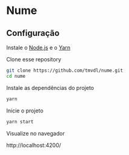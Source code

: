 # Nume

## Configuração

Instale o [Node.js](https://nodejs.org/en/) e o [Yarn](https://yarnpkg.com/)

Clone esse repository

```sh
git clone https://github.com/tmvdl/nume.git
cd nume
```

Instale as dependências do projeto

```sh
yarn
```

Inicie o projeto

```sh
yarn start
```

Visualize no navegador

http://localhost:4200/
